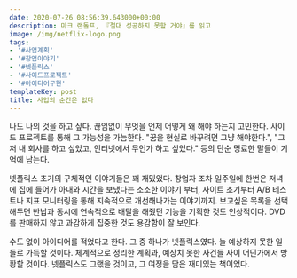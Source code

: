 ```yaml
---
date: 2020-07-26 08:56:39.643000+00:00
description: 마크 랜돌프, 『절대 성공하지 못할 거야』를 읽고
image: /img/netflix-logo.png
tags:
- '#사업계획'
- '#창업이야기'
- '#넷플릭스'
- '#사이드프로젝트'
- '#아이디어구현'
templateKey: post
title: 사업의 순간은 없다
---
```


나도 나의 것을 하고 싶다. 끊임없이 무엇을 언제 어떻게 왜 해야 하는지 고민한다. 사이드 프로젝트를 통해 그 가능성을 가늠한다.  "꿈을 현실로 바꾸려면 그냥 해야한다.", "그저 내 회사를 하고 싶었고, 인터넷에서 무언가 하고 싶었다." 등의 단순 명료한 말들이 기억에 남는다.

넷플릭스 초기의 구체적인 이야기들은 꽤 재밌었다. 창업자 조차 일주일에 한번은 저녁에 집에 들어가 아내와 시간을 보냈다는 소소한 이야기 부터, 사이트 초기부터 A/B 테스트나 지표 모니터링을 통해 지속적으로 개선해나가는 이야기까지. 보고싶은 목록을 선택해두면 반납과 동시에 연속적으로 배달을 해줬던 기능을 기획한 것도 인상적이다. DVD를 판매하지 않고 과감하게 집중한 것도 용감함이 잘 보인다.

수도 없이 아이디어를 적었다고 한다. 그 중 하나가 넷플릭스였다. 늘 예상하지 못한 일들로 가득할 것이다. 체계적으로 정리한 계획과, 예상치 못한 사건들 사이 어딘가에서 방황할 것이다. 넷플릭스도 그랬을 것이고, 그 여정을 담은 재미있는 책이었다.